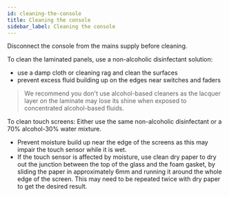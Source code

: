 ```yaml
---
id: cleaning-the-console
title: Cleaning the console
sidebar_label: Cleaning the console
---
```


Disconnect the console from the mains supply before cleaning.

To clean the laminated panels, use a non-alcoholic disinfectant solution:
- use a damp cloth or cleaning rag and clean the surfaces
- prevent excess fluid building up on the edges near switches and faders

> We recommend you don't use alcohol-based cleaners as the lacquer layer 
  on the laminate may lose its shine when exposed to concentrated alcohol-based fluids.

To clean touch screens: Either use the same non-alcoholic disinfectant or a 70% alcohol-30% water mixture.

- Prevent moisture build up near the edge of the screens as this may impair the 
  touch sensor while it is wet. 
- If the touch sensor is affected by moisture, use clean dry paper to dry out the 
  junction between the top of the glass and the foam gasket, by sliding the paper in 
  approximately 6mm and running it around the whole edge of the screen. This may need 
  to be repeated twice with dry paper to get the desired result.


